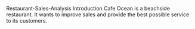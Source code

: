 Restaurant-Sales-Analysis
Introduction
Cafe Ocean is a beachside restaurant. It wants to improve sales and provide the best possible service to its customers.
